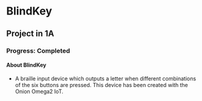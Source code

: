 # BlindKey

## Project in 1A

### Progress: Completed

#### About BlindKey
- A braille input device which outputs a letter when different combinations of the six buttons are pressed. This device has been created with the Onion Omega2 IoT. 
